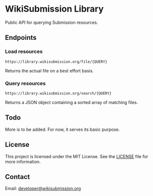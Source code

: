 # WikiSubmission Library

Public API for querying Submission resources.

## Endpoints

### Load resources

```
https://library.wikisubmission.org/file/{QUERY}
```

Returns the actual file on a best effort basis.


### Query resources

```
https://library.wikisubmission.org/search/{QUERY}
```

Returns a JSON object containing a sorted array of matching files.

## Todo

More is to be added. For now, it serves its basic purpose.

## License

This project is licensed under the MIT License. See the [LICENSE](LICENSE.md) file for more information.

## Contact

Email: developer@wikisubmission.org